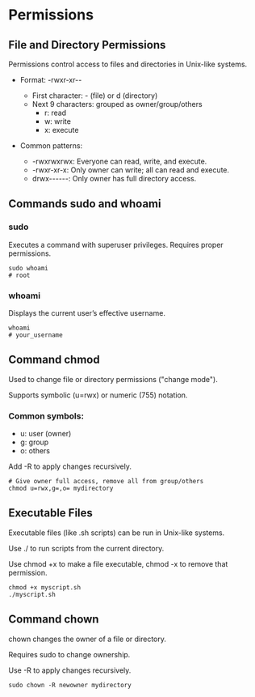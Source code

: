 # Permissions

## File and Directory Permissions

Permissions control access to files and directories in Unix-like systems.

- Format: -rwxr-xr--
    - First character: - (file) or d (directory)
    - Next 9 characters: grouped as owner/group/others
        - r: read
        - w: write
        - x: execute

- Common patterns:
    - -rwxrwxrwx: Everyone can read, write, and execute.
    - -rwxr-xr-x: Only owner can write; all can read and execute.
    - drwx------: Only owner has full directory access.

## Commands sudo and whoami

### sudo
Executes a command with superuser privileges. Requires proper permissions.

    sudo whoami
    # root

### whoami
Displays the current user’s effective username.

    whoami
    # your_username

## Command chmod
Used to change file or directory permissions ("change mode").

Supports symbolic (u=rwx) or numeric (755) notation.

### Common symbols:
- u: user (owner)
- g: group
- o: others

Add -R to apply changes recursively.

    # Give owner full access, remove all from group/others
    chmod u=rwx,g=,o= mydirectory

## Executable Files
Executable files (like .sh scripts) can be run in Unix-like systems.

Use ./ to run scripts from the current directory.

Use chmod +x to make a file executable, chmod -x to remove that permission.

    chmod +x myscript.sh
    ./myscript.sh

## Command chown
chown changes the owner of a file or directory.

Requires sudo to change ownership.

Use -R to apply changes recursively.

    sudo chown -R newowner mydirectory

